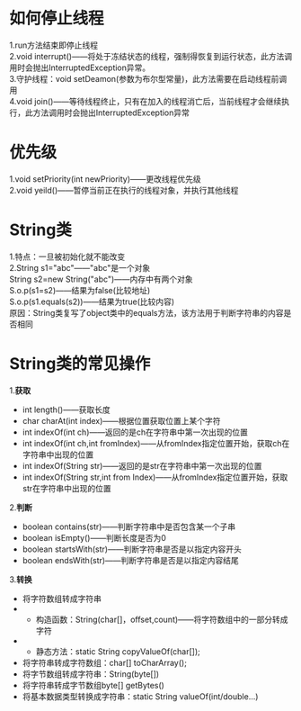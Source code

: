 # 如何停止线程  
1.run方法结束即停止线程  
2.void interrupt()——将处于冻结状态的线程，强制得恢复到运行状态，此方法调用时会抛出InterruptedException异常。   
3.守护线程：void setDeamon(参数为布尔型常量)，此方法需要在启动线程前调用  
4.void join()——等待线程终止，只有在加入的线程消亡后，当前线程才会继续执行，此方法调用时会抛出InterruptedException异常   
# 优先级  
1.void setPriority(int newPriority)——更改线程优先级  
2.void yeild()——暂停当前正在执行的线程对象，并执行其他线程  
# String类 
1.特点：一旦被初始化就不能改变  
2.String s1="abc"——"abc"是一个对象  
String s2=new String("abc")——内存中有两个对象     
S.o.p(s1=s2)——结果为false(比较地址)   
S.o.p(s1.equals(s2))——结果为true(比较内容)  
原因：String类复写了object类中的equals方法，该方法用于判断字符串的内容是否相同  
# String类的常见操作  
1.**获取**  
- int length()——获取长度  
- char charAt(int index)——根据位置获取位置上某个字符   
- int indexOf(int ch)——返回的是ch在字符串中第一次出现的位置
- int indexOf(int ch,int fromIndex)——从fromIndex指定位置开始，获取ch在字符串中出现的位置
- int indexOf(String str)——返回的是str在字符串中第一次出现的位置 
- int indexOf(String str,int from Index)——从fromIndex指定位置开始，获取str在字符串中出现的位置  
 
2.**判断**  
- boolean contains(str)——判断字符串中是否包含某一个子串  
- boolean isEmpty()——判断长度是否为0 
- boolean startsWith(str)——判断字符串是否是以指定内容开头  
- boolean endsWith(str)——判断字符串是否是以指定内容结尾  
 
3.**转换**  
- 将字符数组转成字符串
- - 构造函数：String(char[]，offset,count)——将字符数组中的一部分转成字符 
- - 静态方法：static String copyValueOf(char[]);
- 将字符串转成字符数组：char[] toCharArray();
- 将字节数组转成字符串：String(byte[]) 
- 将字符串转成字节数组byte[] getBytes()
- 将基本数据类型转换成字符串：static String valueOf(int/double...)

